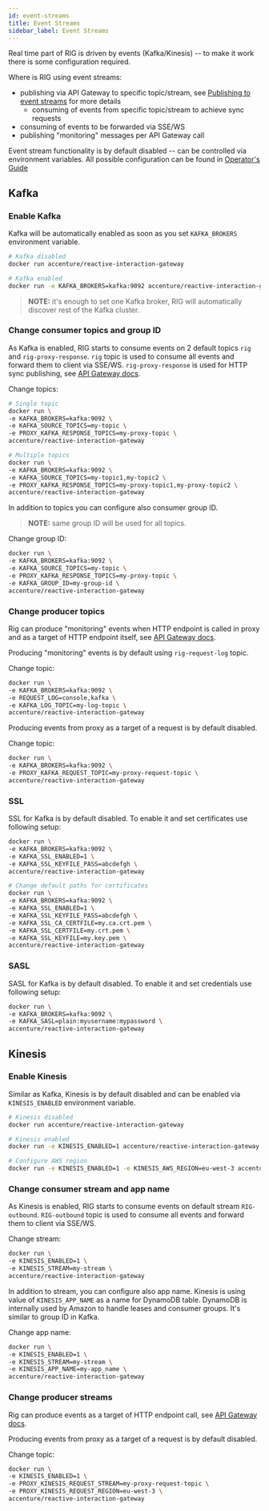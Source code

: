 ```yaml
---
id: event-streams
title: Event Streams
sidebar_label: Event Streams
---
```


Real time part of RIG is driven by events (Kafka/Kinesis) -- to make it work there is some configuration required.

Where is RIG using event streams:

- publishing via API Gateway to specific topic/stream, see [Publishing to event streams](./api-gateway#publishing-to-event-streams) for more details
  - consuming of events from specific topic/stream to achieve sync requests
- consuming of events to be forwarded via SSE/WS
- publishing "monitoring" messages per API Gateway call

Event stream functionality is by default disabled -- can be controlled via environment variables. All possible configuration can be found in [Operator's Guide](./rig-ops-guide.md)

## Kafka

### Enable Kafka

Kafka will be automatically enabled as soon as you set `KAFKA_BROKERS` environment variable.

```bash
# Kafka disabled
docker run accenture/reactive-interaction-gateway

# Kafka enabled
docker run -e KAFKA_BROKERS=kafka:9092 accenture/reactive-interaction-gateway
```

> __NOTE:__ it's enough to set one Kafka broker, RIG will automatically discover rest of the Kafka cluster.

### Change consumer topics and group ID

As Kafka is enabled, RIG starts to consume events on 2 default topics `rig` and `rig-proxy-response`. `rig` topic is used to consume all events and forward them to client via SSE/WS. `rig-proxy-response` is used for HTTP sync publishing, see [API Gateway docs](./api-gateway#sync).

Change topics:

```bash
# Single topic
docker run \
-e KAFKA_BROKERS=kafka:9092 \
-e KAFKA_SOURCE_TOPICS=my-topic \
-e PROXY_KAFKA_RESPONSE_TOPICS=my-proxy-topic \
accenture/reactive-interaction-gateway

# Multiple topics
docker run \
-e KAFKA_BROKERS=kafka:9092 \
-e KAFKA_SOURCE_TOPICS=my-topic1,my-topic2 \
-e PROXY_KAFKA_RESPONSE_TOPICS=my-proxy-topic1,my-proxy-topic2 \
accenture/reactive-interaction-gateway
```

In addition to topics you can configure also consumer group ID.
> __NOTE:__ same group ID will be used for all topics.

Change group ID:

```bash
docker run \
-e KAFKA_BROKERS=kafka:9092 \
-e KAFKA_SOURCE_TOPICS=my-topic \
-e PROXY_KAFKA_RESPONSE_TOPICS=my-proxy-topic \
-e KAFKA_GROUP_ID=my-group-id \
accenture/reactive-interaction-gateway
```

### Change producer topics

Rig can produce "monitoring" events when HTTP endpoint is called in proxy and as a target of HTTP endpoint itself, see [API Gateway docs](./api-gateway#sync).

Producing "monitoring" events is by default using `rig-request-log` topic.

Change topic:

```bash
docker run \
-e KAFKA_BROKERS=kafka:9092 \
-e REQUEST_LOG=console,kafka \
-e KAFKA_LOG_TOPIC=my-log-topic \
accenture/reactive-interaction-gateway
```

Producing events from proxy as a target of a request is by default disabled.

Change topic:

```bash
docker run \
-e KAFKA_BROKERS=kafka:9092 \
-e PROXY_KAFKA_REQUEST_TOPIC=my-proxy-request-topic \
accenture/reactive-interaction-gateway
```

### SSL

SSL for Kafka is by default disabled. To enable it and set certificates use following setup:

```bash
docker run \
-e KAFKA_BROKERS=kafka:9092 \
-e KAFKA_SSL_ENABLED=1 \
-e KAFKA_SSL_KEYFILE_PASS=abcdefgh \
accenture/reactive-interaction-gateway

# Change default paths for certificates
docker run \
-e KAFKA_BROKERS=kafka:9092 \
-e KAFKA_SSL_ENABLED=1 \
-e KAFKA_SSL_KEYFILE_PASS=abcdefgh \
-e KAFKA_SSL_CA_CERTFILE=my.ca.crt.pem \
-e KAFKA_SSL_CERTFILE=my.crt.pem \
-e KAFKA_SSL_KEYFILE=my.key.pem \
accenture/reactive-interaction-gateway
```

### SASL

SASL for Kafka is by default disabled. To enable it and set credentials use following setup:

```bash
docker run \
-e KAFKA_BROKERS=kafka:9092 \
-e KAFKA_SASL=plain:myusername:mypassword \
accenture/reactive-interaction-gateway
```

## Kinesis

### Enable Kinesis

Similar as Kafka, Kinesis is by default disabled and can be enabled via `KINESIS_ENABLED` environment variable.

```bash
# Kinesis disabled
docker run accenture/reactive-interaction-gateway

# Kinesis enabled
docker run -e KINESIS_ENABLED=1 accenture/reactive-interaction-gateway

# Configure AWS region
docker run -e KINESIS_ENABLED=1 -e KINESIS_AWS_REGION=eu-west-3 accenture/reactive-interaction-gateway
```

### Change consumer stream and app name

As Kinesis is enabled, RIG starts to consume events on default stream `RIG-outbound`. `RIG-outbound` topic is used to consume all events and forward them to client via SSE/WS.

Change stream:

```bash
docker run \
-e KINESIS_ENABLED=1 \
-e KINESIS_STREAM=my-stream \
accenture/reactive-interaction-gateway
```

In addition to stream, you can configure also app name. Kinesis is using value of `KINESIS_APP_NAME` as a name for DynamoDB table. DynamoDB is internally used by Amazon to handle leases and consumer groups. It's similar to group ID in Kafka.

Change app name:

```bash
docker run \
-e KINESIS_ENABLED=1 \
-e KINESIS_STREAM=my-stream \
-e KINESIS_APP_NAME=my-app_name \
accenture/reactive-interaction-gateway
```

### Change producer streams

Rig can produce events as a target of HTTP endpoint call, see [API Gateway docs](./api-gateway#sync).

Producing events from proxy as a target of a request is by default disabled.

Change topic:

```bash
docker run \
-e KINESIS_ENABLED=1 \
-e PROXY_KINESIS_REQUEST_STREAM=my-proxy-request-topic \
-e PROXY_KINESIS_REQUEST_REGION=eu-west-3 \
accenture/reactive-interaction-gateway
```
